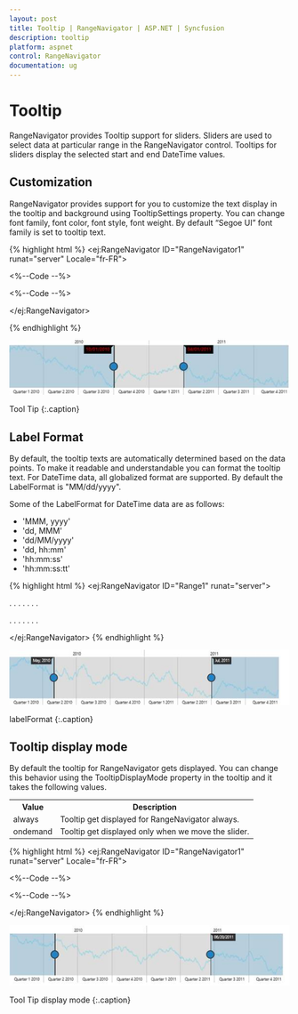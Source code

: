 ```yaml
---
layout: post
title: Tooltip | RangeNavigator | ASP.NET | Syncfusion
description: tooltip
platform: aspnet
control: RangeNavigator
documentation: ug
---
```


# Tooltip

RangeNavigator provides Tooltip support for sliders. Sliders are used to select data at particular range in the RangeNavigator control. Tooltips for sliders display the selected start and end DateTime values.

## Customization

RangeNavigator provides support for you to customize the text display in the tooltip and background using TooltipSettings property. You can change font family, font color, font style, font weight. By default “Segoe UI” font family is set to tooltip text.

{% highlight html %}
<ej:RangeNavigator ID="RangeNavigator1" runat="server" Locale="fr-FR">

<TooltipSettings Visible="True" BackgroundColor="black" TooltipDisplayMode="ondemand">        

<Font Color="red"  Family="Segoe UI" Style="Normal" FontSize="12px"  Opacity="1" Weight="Regular"></Font>

</TooltipSettings>

<%--Code --%>

<%--Code --%>

</ej:RangeNavigator>

{% endhighlight %}

![](Tooltip_images/Tooltip_img1.png)

Tool Tip
{:.caption}

## Label Format

By default, the tooltip texts are automatically determined based on the data points.  To make it readable and understandable you can format the tooltip text. For DateTime data, all globalized format are supported. By default the LabelFormat is "MM/dd/yyyy".

Some of the LabelFormat for DateTime data are as follows:

* 'MMM, yyyy'
* 'dd, MMM'
* 'dd/MM/yyyy'
* 'dd, hh:mm'
* 'hh:mm:ss'
* 'hh:mm:ss:tt'

{% highlight html %}
<ej:RangeNavigator ID="Range1" runat="server">

<TooltipSettings LabelFormat="MMM, yyyy"></TooltipSettings>

. . . . . . .

. . . . . . .

</ej:RangeNavigator>
{% endhighlight %}

![](Tooltip_images/Tooltip_img2.png)

labelFormat
{:.caption}


## Tooltip display mode

By default the tooltip for RangeNavigator gets displayed. You can change this behavior using the TooltipDisplayMode property in the tooltip and it takes the following values.

<table>
<tr>
<th>
Value</th><th>
Description</th></tr>
<tr>
<td>
always</td><td>
Tooltip get displayed for RangeNavigator always.</td></tr>
<tr>
<td>
ondemand</td><td>
Tooltip get displayed only when we move the slider.</td></tr>
</table>

{% highlight html %}
<ej:RangeNavigator ID="RangeNavigator1" runat="server" Locale="fr-FR">

<TooltipSettings Visible="True" TooltipDisplayMode="ondemand">   

</TooltipSettings>

<%--Code --%>

<%--Code --%>

</ej:RangeNavigator>
{% endhighlight %}

![](Tooltip_images/Tooltip_img3.png) 

Tool Tip display mode
{:.caption}

